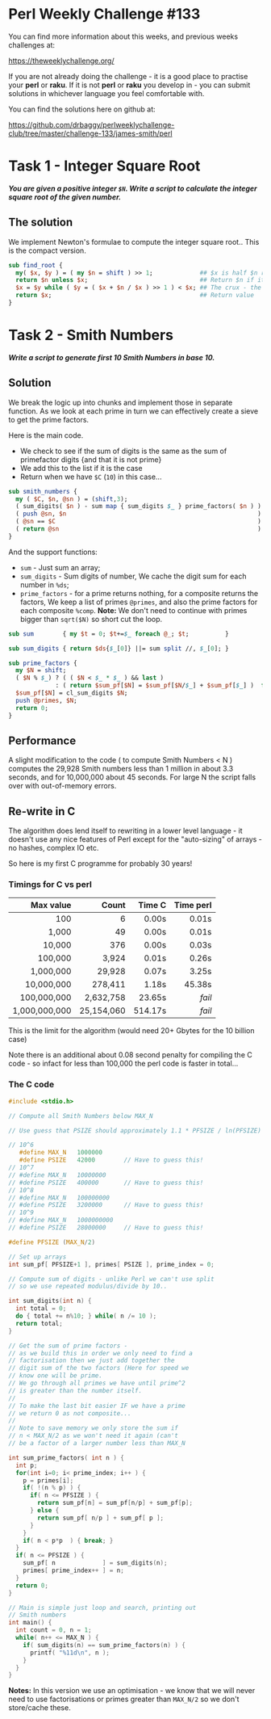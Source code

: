 # Perl Weekly Challenge #133

You can find more information about this weeks, and previous weeks challenges at:

  https://theweeklychallenge.org/

If you are not already doing the challenge - it is a good place to practise your
**perl** or **raku**. If it is not **perl** or **raku** you develop in - you can
submit solutions in whichever language you feel comfortable with.

You can find the solutions here on github at:

https://github.com/drbaggy/perlweeklychallenge-club/tree/master/challenge-133/james-smith/perl

# Task 1 - Integer Square Root

***You are given a positive integer `$N`. Write a script to calculate the integer square root of the given number.***

## The solution

We implement Newton's formulae to compute the integer square root.. This is the compact version.

```perl
sub find_root {
  my( $x, $y ) = ( my $n = shift ) >> 1;             ## $x is half $n rounded down...
  return $n unless $x;                               ## Return $n if it is <2 (i.e. 0 or 1)
  $x = $y while ( $y = ( $x + $n / $x ) >> 1 ) < $x; ## The crux - the next no is 1/2 of $x & $n/$x
  return $x;                                         ## Return value
}
```

# Task 2 - Smith Numbers

***Write a script to generate first 10 Smith Numbers in base 10.***

## Solution

We break the logic up into chunks and implement those in separate function. As we look at each
prime in turn we can effectively create a sieve to get the prime factors.

Here is the main code.
 * We check to see if the sum of digits is the same as the sum of primefactor digits {and that it is not prime}
 * We add this to the list if it is the case
 * Return when we have `$C` (`10`) in this case...
```perl
sub smith_numbers {
  my ( $C, $n, @sn ) = (shift,3);
  ( sum_digits( $n ) - sum map { sum_digits $_ } prime_factors( $n ) ) ||
  ( push @sn, $n                                                     ) &&
  ( @sn == $C                                                        ) &&
  ( return @sn                                                       ) while $n++;
}
```

And the support functions:
 * `sum` - Just sum an array;
 * `sum_digits` - Sum digits of number,
   We cache the digit sum for each number in `%ds`;
 * `prime_factors` - for a prime returns nothing, for a composite returns the factors,
   We keep a list of primes `@primes`, and also the prime factors for each composite `%comp`.
   **Note:** We don't need to continue with primes bigger than `sqrt($N)` so short cut the loop.

```perl
sub sum        { my $t = 0; $t+=$_ foreach @_; $t;          }

sub sum_digits { return $ds{$_[0]} ||= sum split //, $_[0]; }

sub prime_factors {
  my $N = shift;
  ( $N % $_) ? ( ( $N < $_ * $_ ) && last )
             : ( return $sum_pf[$N] = $sum_pf[$N/$_] + $sum_pf[$_] )  foreach @primes;
  $sum_pf[$N] = cl_sum_digits $N;
  push @primes, $N;
  return 0;
}
```

## Performance

A slight modification to the code ( to compute Smith Numbers < N ) computes the 29,928 Smith numbers less than 1 million in about 3.3 seconds, and for 10,000,000 about 45 seconds. For large N the script falls over with out-of-memory errors.

## Re-write in C

The algorithm does lend itself to rewriting in a lower level language - it doesn't use any nice features of Perl except for the "auto-sizing" of arrays - no hashes, complex IO etc.

So here is my first C programme for probably 30 years!

### Timings for C vs perl

|     Max value | Count      | Time C  | Time perl |
| ------------: | ---------: | ------: | --------: |
|           100 |          6 |   0.00s |     0.01s |
|         1,000 |         49 |   0.00s |     0.01s |
|        10,000 |        376 |   0.00s |     0.03s |
|       100,000 |      3,924 |   0.01s |     0.26s |
|     1,000,000 |     29,928 |   0.07s |     3.25s |
|    10,000,000 |    278,411 |   1.18s |    45.38s |
|   100,000,000 |  2,632,758 |  23.65s |    *fail* |
| 1,000,000,000 | 25,154,060 | 514.17s |    *fail* |

This is the limit for the algorithm (would need 20+ Gbytes for the 10 billion case)

Note there is an additional about 0.08 second penalty for compiling the C code - so infact for less than 100,000 the perl code is faster in total...

### The C code

```c
#include <stdio.h>

// Compute all Smith Numbers below MAX_N

// Use guess that PSIZE should approximately 1.1 * PFSIZE / ln(PFSIZE)

// 10^6
   #define MAX_N   1000000
   #define PSIZE   42000        // Have to guess this!
// 10^7
// #define MAX_N   10000000
// #define PSIZE   400000       // Have to guess this!
// 10^8
// #define MAX_N   100000000
// #define PSIZE   3200000      // Have to guess this!
// 10^9
// #define MAX_N   1000000000
// #define PSIZE   28000000     // Have to guess this!

#define PFSIZE (MAX_N/2)

// Set up arrays
int sum_pf[ PFSIZE+1 ], primes[ PSIZE ], prime_index = 0;

// Compute sum of digits - unlike Perl we can't use split
// so we use repeated modulus/divide by 10..

int sum_digits(int n) {
  int total = 0;
  do { total += n%10; } while( n /= 10 );
  return total;
}

// Get the sum of prime factors -
// as we build this in order we only need to find a
// factorisation then we just add together the
// digit sum of the two factors (Here for speed we
// know one will be prime.
// We go through all primes we have until prime^2
// is greater than the number itself.
//
// To make the last bit easier IF we have a prime
// we return 0 as not composite...
//
// Note to save memory we only store the sum if
// n < MAX_N/2 as we won't need it again (can't
// be a factor of a larger number less than MAX_N

int sum_prime_factors( int n ) {
  int p;
  for(int i=0; i< prime_index; i++ ) {
    p = primes[i];
    if( !(n % p) ) {
      if( n <= PFSIZE ) {
        return sum_pf[n] = sum_pf[n/p] + sum_pf[p];
      } else {
        return sum_pf[ n/p ] + sum_pf[ p ];
      }
    }
    if( n < p*p  ) { break; }
  }
  if( n <= PFSIZE ) {
    sum_pf[ n             ] = sum_digits(n);
    primes[ prime_index++ ] = n;
  }
  return 0;
}

// Main is simple just loop and search, printing out
// Smith numbers
int main() {
  int count = 0, n = 1;
  while( n++ <= MAX_N ) {
    if( sum_digits(n) == sum_prime_factors(n) ) {
      printf( "%11d\n", n );
    }
  }
}
```

**Notes:** In this version we use an optimisation - we know that we will never need to use factorisations or primes greater than `MAX_N/2` so we don't store/cache these.

